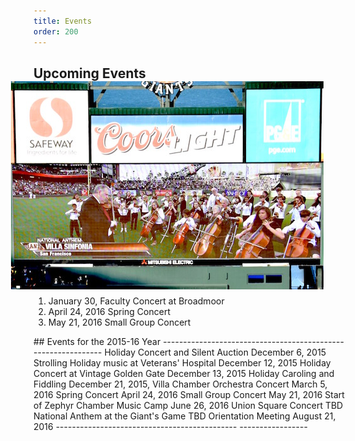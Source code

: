 ```yaml
---
title: Events
order: 200
---
```


<style>
div#events table {
  width: 117%;
}
</style>

## Upcoming Events<img style="float: right; margin-right: 40px; margin-left: 20px; margin-bottom: 10px; " width="500px" src="/images/anthem.jpg"></img>

1. January 30, Faculty Concert at Broadmoor
2. April 24, 2016 Spring Concert
2. May 21, 2016 Small Group Concert

<div id = "events">
## Events for the 2015-16 Year
---------------------------------------------   -----------------
Holiday Concert and Silent Auction              December 6, 2015
Strolling Holiday music at Veterans' Hospital   December 12, 2015
Holiday Concert at Vintage Golden Gate          December 13, 2015
Holiday Caroling and Fiddling                   December 21, 2015,
Villa Chamber Orchestra Concert                 March 5, 2016
Spring Concert                                  April 24, 2016
Small Group Concert                             May 21, 2016
Start of Zephyr Chamber Music Camp              June 26, 2016
Union Square Concert                            TBD
National Anthem at the Giant's Game             TBD
Orientation Meeting                             August 21, 2016
---------------------------------------------   -----------------
</div>
